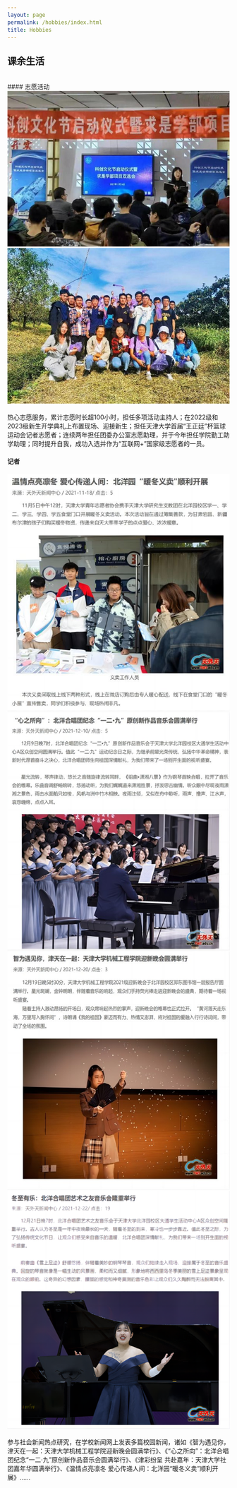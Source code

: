 ```yaml
---
layout: page
permalink: /hobbies/index.html
title: Hobbies
---
```


## 课余生活
<br>
#### 志愿活动

<div class="second">
<img src="/images/zy1.jpg">
<img src="/images/zy2.jpg">
</div>
<br>热心志愿服务，累计志愿时长超100小时，担任多项活动主持人；在2022级和2023级新生开学典礼上布置现场、迎接新生；担任天津大学首届“王正廷”杯篮球运动会记者志愿者；连续两年担任团委办公室志愿助理，并于今年担任学院勤工助学助理；同时提升自我，成功入选并作为“互联网+”国家级志愿者的一员。


#### 记者

<div class="half">
<img src="/images/jz1.jpg">
<img src="/images/jz2.jpg">
</div>
<div class="half">
<img src="/images/jz3.jpg">
<img src="/images/jz4.png">
</div>
<br>参与社会新闻热点研究，在学校新闻网上发表多篇校园新闻，诸如《智为遇见你，津天在一起：天津大学机械工程学院迎新晚会圆满举行》、《“心之所向”：北洋合唱团纪念“一二·九”原创新作品音乐会圆满举行》、《津彩纷呈 共赴嘉年：天津大学社团嘉年华圆满举行》、《温情点亮凛冬 爱心传递人间：北洋园“暖冬义卖”顺利开展》……
<br>

